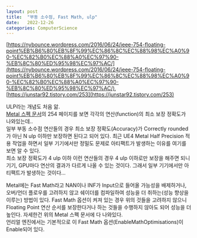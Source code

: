 ```yaml
---
layout: post
title:  "부동 소수점, Fast Math, ulp"
date:   2022-12-26
categories: ComputerScience
---            
```


[https://nybounce.wordpress.com/2016/06/24/ieee-754-floating-point%EB%B6%80%EB%8F%99%EC%86%8C%EC%88%98%EC%A0%90-%EC%82%B0%EC%88%A0%EC%97%90-%EB%8C%80%ED%95%98%EC%97%AC/](https://nybounce.wordpress.com/2016/06/24/ieee-754-floating-point%EB%B6%80%EB%8F%99%EC%86%8C%EC%88%98%EC%A0%90-%EC%82%B0%EC%88%A0%EC%97%90-%EB%8C%80%ED%95%98%EC%97%AC/),            
[https://junstar92.tistory.com/253](https://junstar92.tistory.com/253)           
            
ULP라는 개념도 처음 앎.           
[Metal 스펙 문서](https://developer.apple.com/metal/Metal-Shading-Language-Specification.pdf)의 254 페이지를 보면 각각의 연산(function)의 최소 보장 정확도가 나와있는데..                   
일부 부동 소수점 연산들의 경우 최소 보장 정확도(Accuracy)가 Correctly rounded가 아닌 N ulp 이하만 보장하면 된다고 되어 있다. 최근 UE4 Metal Half Precision 적용 작업을 하면서 일부 기기에서만 정밀도 문제로 아티팩트가 발생하는 이유를 여기를 보면 알 수 있다.           
최소 보장 정확도가 4 ulp 이하 이런 연산들의 경우 4 ulp 이하로만 보장을 해주면 되니 기기, GPU마다 연산의 결과가 다르게 나올 수 있는 것이다. 그래서 일부 기기에서만 아티팩트가 발생하는 것이다...                
          
Metal에는 Fast Math라고 NAN이나 INF가 Input으로 들어올 가능성을 배제하거나, 오버/언더 플로우를 고려하지 않고 쉐이더를 컴파일하여 성능을 더 취하는(성능 향상을 이루는) 방법이 있다. Fast Math 옵션이 켜져 있는 경우 위의 것들을 고려하지 않으니 Floating Point 연산 순서를 보장한다거나 하는 것들을 수행하지 않아도 되어 성능을 더 높인다. 자세한건 위의 Metal 스펙 문서에 다 나와있다.           
언리얼 엔진에서는 기본적으로 이 Fast Math 옵션(EnableMathOptimisations)이 Enable되어 있다.             

